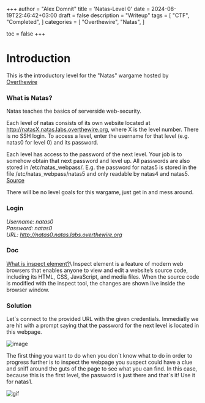 +++
author = "Alex Domnit"
title = 'Natas-Level 0'
date = 2024-08-19T22:46:42+03:00
draft = false
description = "Writeup"
tags = [
    "CTF",
    "Completed",
]
categories = [
    "Overthewire",
    "Natas",
]

toc = false
+++

# Introduction
This is the introductory level for the "Natas" wargame hosted by [Overthewire](https://overthewire.org/wargames/natas/)

### What is Natas?
Natas teaches the basics of serverside web-security.

Each level of natas consists of its own website located at http://natasX.natas.labs.overthewire.org, where X is the level number. There is no SSH login. To access a level, enter the username for that level (e.g. natas0 for level 0) and its password.

Each level has access to the password of the next level. Your job is to somehow obtain that next password and level up. All passwords are also stored in /etc/natas_webpass/. E.g. the password for natas5 is stored in the file /etc/natas_webpass/natas5 and only readable by natas4 and natas5.
[Source](https://overthewire.org/wargames/natas/)

There will be no level goals for this wargame, just get in and mess around.

### Login
*Username: natas0*\
*Password: natas0*\
*URL:      http://natas0.natas.labs.overthewire.org*

### Doc
[What is inspect element?](https://blog.hubspot.com/website/how-to-inspect#:~:text=What%20does%20%E2%80%9Cinspect%20element%E2%80%9D%20mean,live%20inside%20the%20browser%20window.)\
Inspect element is a feature of modern web browsers that enables anyone to view and edit a website’s source code, including its HTML, CSS, JavaScript, and media files. When the source code is modified with the inspect tool, the changes are shown live inside the browser window.

### Solution
Let`s connect to the provided URL with the given credentials. Immediatly we are hit with a prompt saying that the password for the next level is located in this webpage.

![image](/img/natas/natas0-1.png)

The first thing you want to do when you don\`t know what to do in order to progress further is to inspect the webpage you suspect could have a clue and sniff around the guts of the page to see what you can find. In this case, because this is the first level, the password is just there and that\`s it! Use it for natas1.

<img src="/img/natas/natas0-2.png" alt="gif" style="display: block; margin-left: auto; margin-right: auto;">
<br>